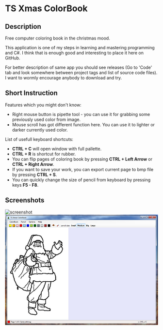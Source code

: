 # TS Xmas ColorBook

## Description

Free computer coloring book in the christmas mood.

This application is one of my steps in learning and
mastering programming and C#. I think that is enough
good and interesting to place it here on GitHub.

For better description of same app you should see
releases (Go to 'Code' tab and look somewhere between
project tags and list of source code files). I want to
wormly encourage anybody to download and try.

## Short Instruction

Features which you might don't know:
* Right mouse button is pipette tool - you can use it for
  grabbing some previously used color from image.
* Mouse scroll has got different function here. You can
  use it to lighter or darker currently used color.

List of usefull keyboard shortcuts:
* __CTRL + C__ will open window with full pallette.
* __CTRL + R__ is shortcut for rubber.
* You can flip pages of coloring book by pressing
  __CTRL + Left Arrow__ or __CTRL + Right Arrow__.
* If you want to save your work, you can export current
  page to bmp file by pressing __CTRL + S__.
* You can quickly change the size of pencil from
  keyboard by pressing keys __F5 - F8__.

## Screenshots

![screenshot](https://user-images.githubusercontent.com/30195684/28239108-1eef81be-6964-11e7-8571-bac11864fa7f.jpg)
![screenshot-2](screenshot-1.jpg)
